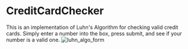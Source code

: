﻿# CreditCardChecker
This is an implementation of Luhn's Algorithm for checking valid credit cards. 
Simply enter a number into the box, press submit, and see if your number is a valid one.
![luhn_algo_form](https://user-images.githubusercontent.com/32998797/170398588-d9f3106d-85c8-4ade-a900-f6c941dbdd39.png)
